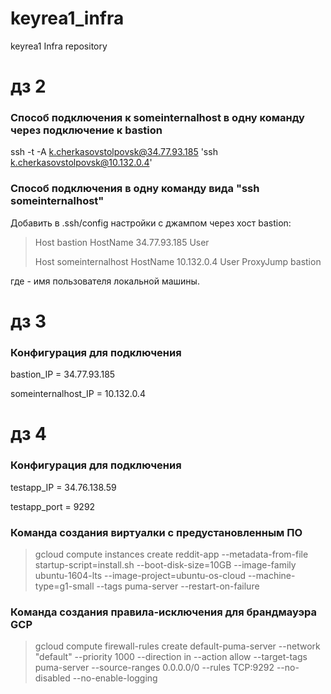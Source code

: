 # keyrea1_infra
keyrea1 Infra repository

# дз 2
### Способ подключения к someinternalhost в одну команду через подключение к bastion
ssh -t -A k.cherkasovstolpovsk@34.77.93.185 'ssh k.cherkasovstolpovsk@10.132.0.4'

### Способ подключения в одну команду вида "ssh someinternalhost"
Добавить в .ssh/config настройки с джампом через хост bastion:
>Host bastion
>  HostName 34.77.93.185
>  User <user>
>
>Host someinternalhost
>  HostName 10.132.0.4
>  User <user>
>  ProxyJump bastion

где <user> - имя пользователя локальной машины.

# дз 3
### Конфигурация для подключения

bastion_IP = 34.77.93.185

someinternalhost_IP = 10.132.0.4

# дз 4
### Конфигурация для подключения

testapp_IP = 34.76.138.59

testapp_port = 9292

### Команда создания виртуалки с предустановленным ПО
 > gcloud compute instances create reddit-app --metadata-from-file startup-script=install.sh --boot-disk-size=10GB --image-family ubuntu-1604-lts --image-project=ubuntu-os-cloud --machine-type=g1-small --tags puma-server --restart-on-failure

### Команда создания правила-исключения для брандмауэра GCP
> gcloud compute firewall-rules create default-puma-server --network "default" --priority 1000 --direction in --action allow --target-tags puma-server --source-ranges 0.0.0.0/0 --rules TCP:9292 --no-disabled --no-enable-logging
